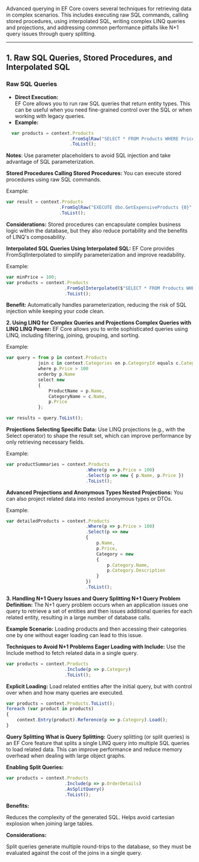 Advanced querying in EF Core covers several techniques for retrieving data in complex scenarios. This includes executing raw SQL commands, calling stored procedures, using interpolated SQL, writing complex LINQ queries and projections, and addressing common performance pitfalls like N+1 query issues through query splitting.

---

## 1. Raw SQL Queries, Stored Procedures, and Interpolated SQL

### **Raw SQL Queries**
- **Direct Execution:**  
  EF Core allows you to run raw SQL queries that return entity types. This can be useful when you need fine-grained control over the SQL or when working with legacy queries.
- **Example:**
```typescript
  var products = context.Products
                        .FromSqlRaw("SELECT * FROM Products WHERE Price > {0}", 100)
                        .ToList();
```

**Notes**:
Use parameter placeholders to avoid SQL injection and take advantage of SQL parameterization.

**Stored Procedures
Calling Stored Procedures:**
You can execute stored procedures using raw SQL commands.

Example:

```typescript
var result = context.Products
                    .FromSqlRaw("EXECUTE dbo.GetExpensiveProducts {0}", 100)
                    .ToList();
```

**Considerations:**
Stored procedures can encapsulate complex business logic within the database, but they also reduce portability and the benefits of LINQ's composability.

**Interpolated SQL Queries
Using Interpolated SQL:**
EF Core provides FromSqlInterpolated to simplify parameterization and improve readability.

Example:

```typescript
var minPrice = 100;
var products = context.Products
                      .FromSqlInterpolated($"SELECT * FROM Products WHERE Price > {minPrice}")
                      .ToList();
```

**Benefit:**
Automatically handles parameterization, reducing the risk of SQL injection while keeping your code clean.

**2. Using LINQ for Complex Queries and Projections
Complex Queries with LINQ
LINQ Power:**
EF Core allows you to write sophisticated queries using LINQ, including filtering, joining, grouping, and sorting.

Example:

```typescript
var query = from p in context.Products
            join c in context.Categories on p.CategoryId equals c.CategoryId
            where p.Price > 100
            orderby p.Name
            select new
            {
                ProductName = p.Name,
                CategoryName = c.Name,
                p.Price
            };

var results = query.ToList();
```

**Projections
Selecting Specific Data:**
Use LINQ projections (e.g., with the Select operator) to shape the result set, which can improve performance by only retrieving necessary fields.

Example:

```typescript
var productSummaries = context.Products
                              .Where(p => p.Price > 100)
                              .Select(p => new { p.Name, p.Price })
                              .ToList();
```

**Advanced Projections and Anonymous Types
Nested Projections:**
You can also project related data into nested anonymous types or DTOs.

Example:

```typescript
var detailedProducts = context.Products
                              .Where(p => p.Price > 100)
                              .Select(p => new 
                              {
                                  p.Name,
                                  p.Price,
                                  Category = new 
                                  {
                                      p.Category.Name,
                                      p.Category.Description
                                  }
                              })
                              .ToList();
```

**3. Handling N+1 Query Issues and Query Splitting
N+1 Query Problem
Definition:**
The N+1 query problem occurs when an application issues one query to retrieve a set of entities and then issues additional queries for each related entity, resulting in a large number of database calls.

**Example Scenario:**
Loading products and then accessing their categories one by one without eager loading can lead to this issue.

**Techniques to Avoid N+1 Problems
Eager Loading with Include:**
Use the Include method to fetch related data in a single query.

```typescript
var products = context.Products
                      .Include(p => p.Category)
                      .ToList();
```
**Explicit Loading:**
Load related entities after the initial query, but with control over when and how many queries are executed.

```typescript
var products = context.Products.ToList();
foreach (var product in products)
{
    context.Entry(product).Reference(p => p.Category).Load();
}
```

**Query Splitting
What is Query Splitting:**
Query splitting (or split queries) is an EF Core feature that splits a single LINQ query into multiple SQL queries to load related data. This can improve performance and reduce memory overhead when dealing with large object graphs.

**Enabling Split Queries:**

```typescript
var products = context.Products
                      .Include(p => p.OrderDetails)
                      .AsSplitQuery()
                      .ToList();
```
**Benefits:**

Reduces the complexity of the generated SQL.
Helps avoid cartesian explosion when joining large tables.

**Considerations:**

Split queries generate multiple round-trips to the database, so they must be evaluated against the cost of the joins in a single query.